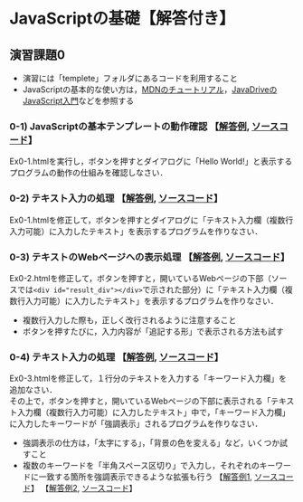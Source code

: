 # JavaScriptの基礎【解答付き】
## 演習課題0 
- 演習には「templete」フォルダにあるコードを利用すること  
- JavaScriptの基本的な使い方は，[MDNのチュートリアル](https://developer.mozilla.org/ja/docs/Learn/Getting_started_with_the_web/JavaScript_basics)，[JavaDriveのJavaScript入門](https://www.javadrive.jp/javascript/)などを参照する

### 0-1) JavaScriptの基本テンプレートの動作確認 【[解答例](https://oecu-kozaki-lab.github.io/JS-SPARQL-Exercise/Ex0-1.html), [ソースコード](https://github.com/oecu-kozaki-lab/JS-SPARQL-Exercise/blob/main/docs/Ex0-1.html)】
Ex0-1.htmlを実行し，ボタンを押すとダイアログに「Hello World!」と表示するプログラムの動作の仕組みを確認しなさい．

### 0-2) テキスト入力の処理 【[解答例](https://oecu-kozaki-lab.github.io/JS-SPARQL-Exercise/Ex0-2.html), [ソースコード](https://github.com/oecu-kozaki-lab/JS-SPARQL-Exercise/blob/main/docs/Ex0-2.html)】
Ex0-1.htmlを修正して，ボタンを押すとダイアログに「テキスト入力欄（複数行入力可能）に入力したテキスト」を表示するプログラムを作りなさい．

### 0-3) テキストのWebページへの表示処理 【[解答例](https://oecu-kozaki-lab.github.io/JS-SPARQL-Exercise/Ex0-3.html), [ソースコード](https://github.com/oecu-kozaki-lab/JS-SPARQL-Exercise/blob/main/docs/Ex0-3.html)】
Ex0-2.htmlを修正して，ボタンを押すと，開いているWebページの下部（ソースでは`<div id="result_div"></div>`で示された部分）に「テキスト入力欄（複数行入力可能）に入力したテキスト」を表示するプログラムを作りなさい．  
- 複数行入力した際も，正しく改行されるように注意すること
- ボタンを押すたびに，入力内容が「追記する形」で表示される方法も試す

### 0-4) テキスト入力の処理 【[解答例](https://oecu-kozaki-lab.github.io/JS-SPARQL-Exercise/Ex0-4.html), [ソースコード](https://github.com/oecu-kozaki-lab/JS-SPARQL-Exercise/blob/main/docs/Ex0-4.html)】
Ex0-3.htmlを修正して，１行分のテキストを入力する「キーワード入力欄」を追加なさい．  
その上で，ボタンを押すと，開いているWebページの下部に表示される「テキスト入力欄（複数行入力可能）に入力したテキスト」中で，「キーワード入力欄」に入力したキーワードが「強調表示」されるプログラムを作りなさい．  
- 強調表示の仕方は，「太字にする」，「背景の色を変える」など，いくつか試すこと
- 複数のキーワードを「半角スペース区切り」で入力し，それぞれのキーワードに一致する箇所を強調表示できるような拡張も行う
【[解答例1](https://oecu-kozaki-lab.github.io/JS-SPARQL-Exercise/Ex0-4b2.html), [ソースコード](https://github.com/oecu-kozaki-lab/JS-SPARQL-Exercise/blob/main/docs/Ex0-4b2.html)】
【[解答例2](https://oecu-kozaki-lab.github.io/JS-SPARQL-Exercise/Ex0-4b.html), [ソースコード](https://github.com/oecu-kozaki-lab/JS-SPARQL-Exercise/blob/main/docs/Ex0-4b.html)】
